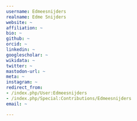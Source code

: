 ```yaml
---
username: Edmeesnijders
realname: Edme Snijders
website: ~
affiliation: ~
bio: ~
github: ~
orcid: ~
linkedin: ~
googlescholar: ~
wikidata: ~
twitter: ~
mastodon-url: ~
meta: ~
instagram: ~
redirect_from:
- /index.php/User:Edmeesnijders
- /index.php/Special:Contributions/Edmeesnijders
email: ~

---
```

